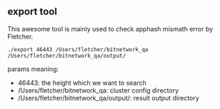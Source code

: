 ## export tool

This awesome tool is mainly used to check apphash mismath error by Fletcher.

```shell
./export 46443 /Users/fletcher/bitnetwork_qa /Users/fletcher/bitnetwork_qa/output/
```

params meaning:

- 46443: the height which we want to search
- /Users/fletcher/bitnetwork_qa: cluster config directory
- /Users/fletcher/bitnetwork_qa/output/: result output directory
